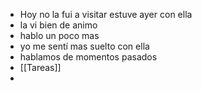 - Hoy no la fui a visitar estuve ayer con ella 
- la vi bien de animo 
- hablo un poco mas 
- yo me sentí mas suelto con ella 
- hablamos de momentos pasados 
- [[Tareas]]
- 